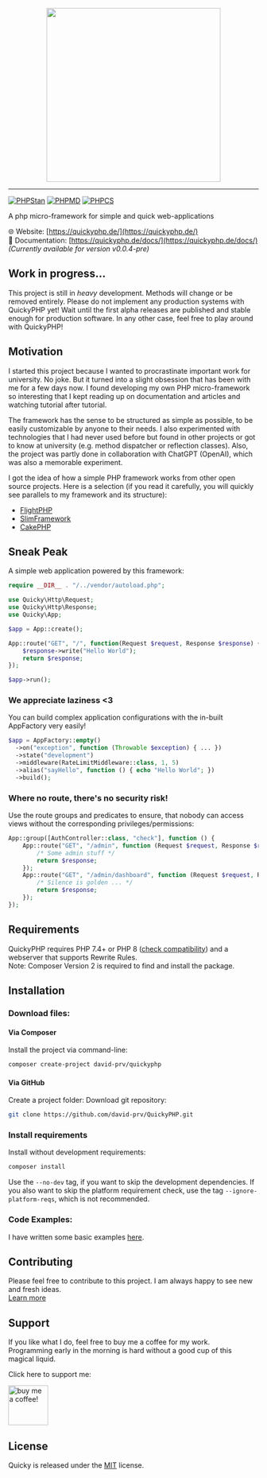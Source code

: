 <div align="center">
<p>
  <img alt="" width="350" src="https://quickyphp.de/img/new/Logo-Crop-Without-Slogan.png">
</p>
</div>

------------------------------------

[![PHPStan](https://github.com/david-prv/QuickyPHP/actions/workflows/phpstan.yml/badge.svg)](https://github.com/david-prv/QuickyPHP/actions/workflows/phpstan.yml) [![PHPMD](https://github.com/david-prv/QuickyPHP/actions/workflows/phpmd.yml/badge.svg)](https://github.com/david-prv/QuickyPHP/actions/workflows/phpmd.yml)  [![PHPCS](https://github.com/david-prv/QuickyPHP/actions/workflows/phpcs.yml/badge.svg)](https://github.com/david-prv/QuickyPHP/actions/workflows/phpcs.yml)

A php micro-framework for simple and quick web-applications

🌐 Website: [https://quickyphp.de/](https://quickyphp.de/)  
📖 Documentation: [https://quickyphp.de/docs/](https://quickyphp.de/docs/)  
*(Currently available for version v0.0.4-pre)*

## Work in progress...
This project is still in *heavy* development. Methods will change or be removed entirely. Please do not implement any production systems with QuickyPHP yet! Wait until the first alpha releases are published and stable enough for production software. In any other case, feel free to play around with QuickyPHP!

## Motivation
I started this project because I wanted to procrastinate important work for university. No joke. But it turned into a slight obsession that has been with me for a few days now. I found developing my own PHP micro-framework so interesting that I kept reading up on documentation and articles and watching tutorial after tutorial.

The framework has the sense to be structured as simple as possible, to be easily customizable by anyone to their needs. I also experimented with technologies that I had never used before but found in other projects or got to know at university (e.g. method dispatcher or reflection classes). Also, the project was partly done in collaboration with ChatGPT (OpenAI), which was also a memorable experiment.

I got the idea of how a simple PHP framework works from other open source projects. Here is a selection (if you read it carefully, you will quickly see parallels to my framework and its structure):
- [FlightPHP](https://flightphp.com/)
- [SlimFramework](https://www.slimframework.com/)
- [CakePHP](https://cakephp.org/)

## Sneak Peak
A simple web application powered by this framework:
```php
require __DIR__ . "/../vendor/autoload.php";

use Quicky\Http\Request;
use Quicky\Http\Response;
use Quicky\App;

$app = App::create();

App::route("GET", "/", function(Request $request, Response $response) {
    $response->write("Hello World");
    return $response;
});

$app->run();
```

### We appreciate laziness <3
You can build complex application configurations with the in-built AppFactory very easily!
```php
$app = AppFactory::empty()
  ->on("exception", function (Throwable $exception) { ... })
  ->state("development")
  ->middleware(RateLimitMiddleware::class, 1, 5)
  ->alias("sayHello", function () { echo "Hello World"; })
  ->build();
```

### Where no route, there's no security risk!
Use the route groups and predicates to ensure, that nobody can access views without the corresponding privileges/permissions:
```php
App::group([AuthController::class, "check"], function () {
    App::route("GET", "/admin", function (Request $request, Response $response) {
        /* Some admin stuff */
        return $response;
    });
    App::route("GET", "/admin/dashboard", function (Request $request, Response $response) {
        /* Silence is golden ... */
        return $response;
    });
});
```

## Requirements
QuickyPHP requires PHP 7.4+ or PHP 8 ([check compatibility](https://github.com/david-prv/QuickyPHP/blob/main/COMPATIBILITY.md)) and a webserver that supports Rewrite Rules.  
Note: Composer Version 2 is required to find and install the package.

## Installation
### Download files:
#### Via Composer
Install the project via command-line:
```bash
composer create-project david-prv/quickyphp
```

#### Via GitHub

Create a project folder:
Download git repository:
```bash
git clone https://github.com/david-prv/QuickyPHP.git
```
### Install requirements
Install without development requirements:
```bash
composer install
```

Use the `--no-dev` tag, if you want to skip the development dependencies. If you also want to skip the platform requirement check, use the tag `--ignore-platform-reqs`, which is not recommended.

### Code Examples:
I have written some basic examples [here](https://gist.github.com/david-prv/9e322ccaa67eb1698ed35551233aee47).

## Contributing
Please feel free to contribute to this project. I am always happy to see new and fresh ideas.  
[Learn more](https://github.com/david-prv/QuickyPHP/blob/main/CONTRIBUTING.md)

## Support
If you like what I do, feel free to buy me a coffee for my work.  
Programming early in the morning is hard without a good cup of this magical liquid.

Click here to support me:

<a href="https://www.buymeacoffee.com/david.dewes">
    <img src="https://media3.giphy.com/media/TDQOtnWgsBx99cNoyH/giphy.gif" height="80" alt="buy me a coffee!"/>
</a>

## License
Quicky is released under the [MIT](https://en.m.wikipedia.org/wiki/MIT_License) license.
